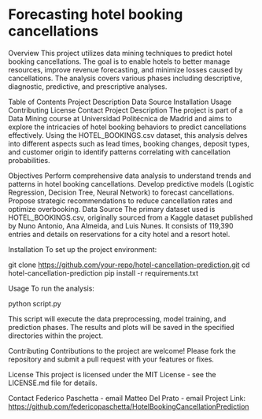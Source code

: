 # Forecasting hotel booking cancellations

Overview
This project utilizes data mining techniques to predict hotel booking cancellations. The goal is to enable hotels to better manage resources, improve revenue forecasting, and minimize losses caused by cancellations. The analysis covers various phases including descriptive, diagnostic, predictive, and prescriptive analyses.

Table of Contents
Project Description
Data Source
Installation
Usage
Contributing
License
Contact
Project Description
The project is part of a Data Mining course at Universidad Politécnica de Madrid and aims to explore the intricacies of hotel booking behaviors to predict cancellations effectively. Using the HOTEL_BOOKINGS.csv dataset, this analysis delves into different aspects such as lead times, booking changes, deposit types, and customer origin to identify patterns correlating with cancellation probabilities.

Objectives
Perform comprehensive data analysis to understand trends and patterns in hotel booking cancellations.
Develop predictive models (Logistic Regression, Decision Tree, Neural Network) to forecast cancellations.
Propose strategic recommendations to reduce cancellation rates and optimize overbooking.
Data Source
The primary dataset used is HOTEL_BOOKINGS.csv, originally sourced from a Kaggle dataset published by Nuno Antonio, Ana Almeida, and Luis Nunes. It consists of 119,390 entries and details on reservations for a city hotel and a resort hotel.

Installation
To set up the project environment:

git clone https://github.com/your-repo/hotel-cancellation-prediction.git cd hotel-cancellation-prediction pip install -r requirements.txt

Usage
To run the analysis:

python script.py

This script will execute the data preprocessing, model training, and prediction phases. The results and plots will be saved in the specified directories within the project.

Contributing
Contributions to the project are welcome! Please fork the repository and submit a pull request with your features or fixes.

License
This project is licensed under the MIT License - see the LICENSE.md file for details.

Contact
Federico Paschetta - email
Matteo Del Prato - email
Project Link: https://github.com/federicopaschetta/HotelBookingCancellationPrediction
